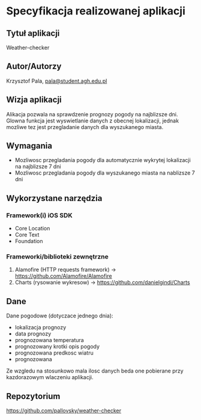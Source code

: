 # Specyfikacja realizowanej aplikacji

## Tytuł aplikacji

Weather-checker

## Autor/Autorzy

Krzysztof Pala, pala@student.agh.edu.pl

## Wizja aplikacji

Alikacja pozwala na sprawdzenie prognozy pogody na najblizsze dni. Glowna funkcja jest wyswietlanie danych z obecnej lokalizacji, jednak mozliwe tez jest przegladanie danych dla wyszukanego miasta. 

## Wymagania

- Mozliwosc przegladania pogody dla automatycznie wykrytej lokalizacji na najblizsze 7 dni
- Mozliwosc przegladania pogody dla wyszukanego miasta na nablizsze 7 dni

## Wykorzystane narzędzia

### Framework(i) iOS SDK
- Core Location
- Core Text
- Foundation

### Frameworki/biblioteki zewnętrzne

1. Alamofire (HTTP requests framework) -> https://github.com/Alamofire/Alamofire
2. Charts (rysowanie wykresow) -> https://github.com/danielgindi/Charts

## Dane

Dane pogodowe (dotyczace jednego dnia):
- lokalizacja prognozy
- data prognozy
- prognozowana temperatura
- prognozowany krotki opis pogody
- prognozowana predkosc wiatru
- prognozowana

Ze wzgledu na stosunkowo mala ilosc danych beda one pobierane przy kazdorazowym wlaczeniu aplikacji.

## Repozytorium

https://github.com/pallovsky/weather-checker
